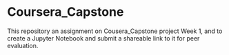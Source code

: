 # Coursera_Capstone
This repository an assignment on Cousera_Capstone project Week 1, and to create a Jupyter Notebook and submit a shareable link to it for peer evaluation.
